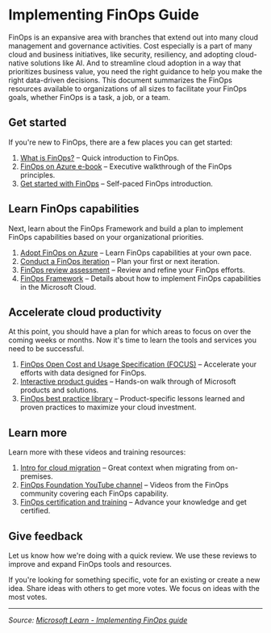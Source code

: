 # Implementing FinOps Guide

FinOps is an expansive area with branches that extend out into many cloud management and governance activities. Cost especially is a part of many cloud and business initiatives, like security, resiliency, and adopting cloud-native solutions like AI. And to streamline cloud adoption in a way that prioritizes business value, you need the right guidance to help you make the right data-driven decisions. This document summarizes the FinOps resources available to organizations of all sizes to facilitate your FinOps goals, whether FinOps is a task, a job, or a team.

## Get started

If you're new to FinOps, there are a few places you can get started:

1. [What is FinOps?](overview) – Quick introduction to FinOps.
2. [FinOps on Azure e-book](https://aka.ms/finops/ebook) – Executive walkthrough of the FinOps principles.
3. [Get started with FinOps](/en-us/training/modules/get-started-with-finops) – Self-paced FinOps introduction.

## Learn FinOps capabilities

Next, learn about the FinOps Framework and build a plan to implement FinOps capabilities based on your organizational priorities.

1. [Adopt FinOps on Azure](/en-us/training/modules/adopt-finops-on-azure) – Learn FinOps capabilities at your own pace.
2. [Conduct a FinOps iteration](conduct-iteration) – Plan your first or next iteration.
3. [FinOps review assessment](/en-us/assessments/ad1c0f6b-396b-44a4-924b-7a4c778a13d3) – Review and refine your FinOps efforts.
4. [FinOps Framework](framework/finops-framework) – Details about how to implement FinOps capabilities in the Microsoft Cloud.

## Accelerate cloud productivity

At this point, you should have a plan for which areas to focus on over the coming weeks or months. Now it's time to learn the tools and services you need to be successful.

1. [FinOps Open Cost and Usage Specification (FOCUS)](focus/what-is-focus) – Accelerate your efforts with data designed for FinOps.
2. [Interactive product guides](https://aka.ms/finops/guides) – Hands-on walk through of Microsoft products and solutions.
3. [FinOps best practice library](best-practices/library) – Product-specific lessons learned and proven practices to maximize your cloud investment.

## Learn more

Learn more with these videos and training resources:

1. [Intro for cloud migration](https://info.microsoft.com/ww-ondemand-implement-finops-for-azure.html) – Great context when migrating from on-premises.
2. [FinOps Foundation YouTube channel](https://www.youtube.com/channel/UCyl26lvnoySlGWlF5oNHvYA) – Videos from the FinOps community covering each FinOps capability.
3. [FinOps certification and training](https://learn.finops.org) – Advance your knowledge and get certified.

## Give feedback

Let us know how we're doing with a quick review. We use these reviews to improve and expand FinOps tools and resources.

If you're looking for something specific, vote for an existing or create a new idea. Share ideas with others to get more votes. We focus on ideas with the most votes.

---

_Source: [Microsoft Learn - Implementing FinOps guide](https://learn.microsoft.com/en-us/cloud-computing/finops/implementing-finops-guide)_
